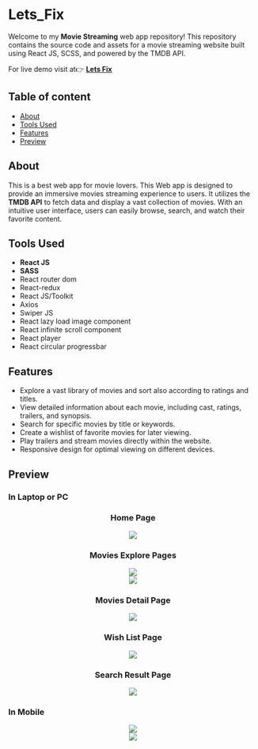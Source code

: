 # Lets_Fix
<p>Welcome to my <b>Movie Streaming</b> web app repository! This repository contains the source code and assets for a movie streaming website built using React JS, SCSS, and powered by the TMDB API.</p>
<p>For live demo visit at👉 <a href = "https://letsfix.netlify.app/"><b>Lets Fix</b></a></p>

## Table of content

* [About](#about)
* [Tools Used](#tools-used)
* [Features](#features)
* [Preview](#preview)


## About 

This is a best web app for movie lovers. This Web app is designed to provide an immersive movies streaming experience to users. It utilizes the <b>TMDB API</b> to fetch data and display a vast collection of movies. With an intuitive user interface, users can easily browse, search, and watch their favorite content.


## Tools Used

- <b>React JS</b>
- <b>SASS</b>
- React router dom
- React-redux
- React JS/Toolkit
- Axios
- Swiper JS
- React lazy load image component
- React infinite scroll component
- React player
- React circular progressbar

## Features

- Explore a vast library of movies and sort also according to ratings and titles.
- View detailed information about each movie, including cast, ratings, trailers, and synopsis.
- Search for specific movies by title or keywords.
- Create a wishlist of favorite movies for later viewing.
- Play trailers and stream movies directly within the website.
- Responsive design for optimal viewing on different devices.

## Preview
### In Laptop or PC
<h3 align ="center" >Home Page</h3>
<div align= "center"><img src="https://github.com/BikashKakati/Lets_Fix/assets/118715700/3f77966a-49a6-4d10-85c0-aa39be691705"/><div>
<h3>Movies Explore Pages</h3>
<div align= "center"><img src="https://github.com/BikashKakati/Lets_Fix/assets/118715700/5ef29520-eb45-4072-beb4-72b3bbc05cd9"/><div>
<div align= "center"><img src="https://github.com/BikashKakati/Lets_Fix/assets/118715700/a3b8fdc7-5e07-486c-b797-1ae3f97cd9ac"/><div>
<h3>Movies Detail Page</h3>
<div align= "center"><img src="https://github.com/BikashKakati/Lets_Fix/assets/118715700/238a9554-9d2a-47b2-9b40-ddfc13bcad99"/><div>
<h3>Wish List Page</h3>
<div align= "center"><img src="https://github.com/BikashKakati/Lets_Fix/assets/118715700/aa44f599-f27f-42c3-94f7-c575da83339d"/><div>
<h3>Search Result Page</h3>
<div align= "center"><img src="https://github.com/BikashKakati/Lets_Fix/assets/118715700/eb079bcd-4494-4bbc-a55d-ec5d68be2ff5"/><div>
<h3 align= "left">In Mobile</h3>
<div align= "center"><img src="https://github.com/BikashKakati/Lets_Fix/assets/118715700/a608e363-3a51-41e2-80c7-860a0069d1a9"/><div>
<div align= "center"><img src="https://github.com/BikashKakati/Lets_Fix/assets/118715700/50f83714-cd6b-42d2-8fad-bb70bab049e6"/><div>


